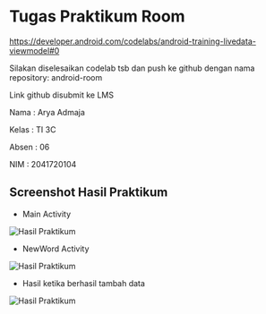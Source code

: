 # Tugas Praktikum Room

https://developer.android.com/codelabs/android-training-livedata-viewmodel#0

Silakan diselesaikan codelab tsb dan push ke github dengan nama repository: android-room

Link github disubmit ke LMS

Nama : Arya Admaja

Kelas : TI 3C 

Absen : 06

NIM : 2041720104

## Screenshot Hasil Praktikum

- Main Activity 

![Hasil Praktikum](screenshots/screenshot_1.png)

- NewWord Activity

![Hasil Praktikum](screenshots/screenshot_2.png)

- Hasil ketika berhasil tambah data

![Hasil Praktikum](screenshots/screenshot_3.png)
